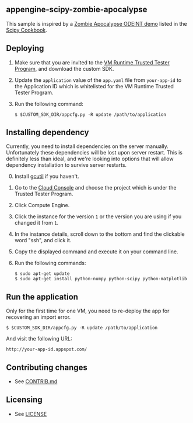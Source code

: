 ## appengine-scipy-zombie-apocalypse

This sample is inspired by a [Zombie Apocalypse ODEINT demo][1] listed
in the [Scipy Cookbook][2].

## Deploying

1. Make sure that you are invited to the [VM Runtime Trusted Tester
   Program][3], and download the custom SDK.
2. Update the `application` value of the `app.yaml` file from
   `your-app-id` to the Application ID which is whitelisted for the VM
   Runtime Trusted Tester Program.
3. Run the following command:

   ```
   $ $CUSTOM_SDK_DIR/appcfg.py -R update /path/to/application
   ```

## Installing dependency

Currently, you need to install dependencies on the server
manually. Unfortunately these dependencies will be lost upon server
restart. This is definitely less than ideal, and we're looking into
options that will allow dependency installation to survive server
restarts.

0. Install [gcutil][4] if you haven't.

1. Go to the [Cloud Console][5] and choose the project which is under
   the Trusted Tester Program.
2. Click Compute Engine.
3. Click the instance for the version `1` or the version you are using
   if you changed it from `1`.
4. In the instance details, scroll down to the bottom and find the
   clickable word "ssh", and click it.
5. Copy the displayed command and execute it on your command line.
6. Run the following commands:

   ```
   $ sudo apt-get update
   $ sudo apt-get install python-numpy python-scipy python-matplotlib
   ```

## Run the application

Only for the first time for one VM, you need to re-deploy the app for
recovering an import error.

```
$ $CUSTOM_SDK_DIR/appcfg.py -R update /path/to/application
```

And visit the following URL:

    http://your-app-id.appspot.com/


## Contributing changes

* See [CONTRIB.md](CONTRIB.md)

## Licensing

* See [LICENSE](LICENSE)

[1]: http://wiki.scipy.org/Cookbook/Zombie_Apocalypse_ODEINT
[2]: http://wiki.scipy.org/Cookbook/
[3]: https://docs.google.com/document/d/1VH1oVarfKILAF_TfvETtPPE3TFzIuWqsa22PtkRkgJ4
[4]: https://developers.google.com/compute/docs/gcutil/
[5]: https://cloud.google.com/console
